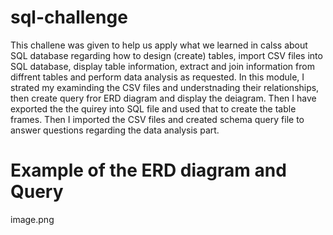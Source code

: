 # sql-challenge
This challene was given to help us apply what we learned in calss about SQL database regarding how to design (create) tables, import CSV files into SQL database, display table information, extract and join information from diffrent tables and perform data analysis as requested.
 In this module, I strated my examinding the CSV files and understnading their relationships, then create query fror ERD diagram and display the deiagram. Then I have exported the the quirey into SQL file and used that to create the table frames. Then I imported the CSV files and created schema query file to answer questions regarding the data analysis part.

# Example of the ERD diagram and Query

image.png

